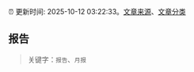 :alarm_clock: 更新时间: 2025-10-12 03:22:33。[文章来源](/README.md)、[文章分类](/TAGS.md)

## 报告


> 关键字：`报告`、`月报`



